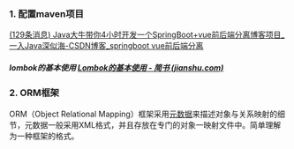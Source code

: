 ### 1. 配置maven项目

[(129条消息) Java大牛带你4小时开发一个SpringBoot+vue前后端分离博客项目_一入Java深似海-CSDN博客_springboot vue前后端分离](https://blog.csdn.net/yelvgou9995/article/details/106424661/)

##### lombok的基本使用 [Lombok的基本使用 - 简书 (jianshu.com)](https://www.jianshu.com/p/2543c71a8e45)

### 2. ORM框架

ORM（Object Relational Mapping）框架采用[元数据](https://baike.baidu.com/item/元数据/1946090)来描述对象与关系映射的细节，元数据一般采用XML格式，并且存放在专门的对象一映射文件中。简单理解为一种框架的格式。

